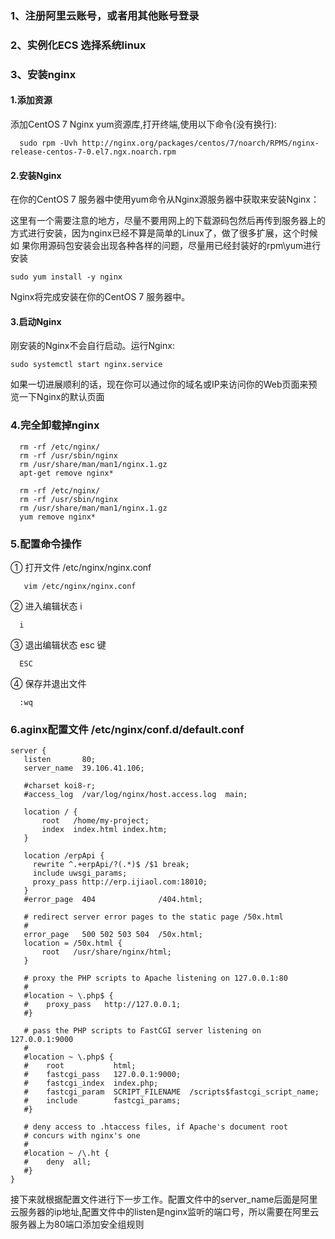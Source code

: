### 1、注册阿里云账号，或者用其他账号登录

### 2、实例化ECS  选择系统linux

### 3、安装nginx 
   #### 1.添加资源

   添加CentOS 7 Nginx yum资源库,打开终端,使用以下命令(没有换行):
   ```
     sudo rpm -Uvh http://nginx.org/packages/centos/7/noarch/RPMS/nginx-release-centos-7-0.el7.ngx.noarch.rpm
   ```

   #### 2.安装Nginx

   在你的CentOS 7 服务器中使用yum命令从Nginx源服务器中获取来安装Nginx：

   这里有一个需要注意的地方，尽量不要用网上的下载源码包然后再传到服务器上的方式进行安装，因为nginx已经不算是简单的Linux了，做了很多扩展，这个时候如     果你用源码包安装会出现各种各样的问题，尽量用已经封装好的rpm\yum进行安装
   ```
   sudo yum install -y nginx
   ```
   Nginx将完成安装在你的CentOS 7 服务器中。

   #### 3.启动Nginx

   刚安装的Nginx不会自行启动。运行Nginx:
   ```
   sudo systemctl start nginx.service
   ```
   如果一切进展顺利的话，现在你可以通过你的域名或IP来访问你的Web页面来预览一下Nginx的默认页面
   
   
### 4.完全卸载掉nginx
```
  rm -rf /etc/nginx/
  rm -rf /usr/sbin/nginx
  rm /usr/share/man/man1/nginx.1.gz
  apt-get remove nginx*
```
```
  rm -rf /etc/nginx/
  rm -rf /usr/sbin/nginx
  rm /usr/share/man/man1/nginx.1.gz
  yum remove nginx*
```
### 5.配置命令操作
   ① 打开文件  /etc/nginx/nginx.conf 
   ```
      vim /etc/nginx/nginx.conf  
   ```
   ② 进入编辑状态 i
   ```
     i
   ```
   ③ 退出编辑状态 esc 键
   ```
     ESC
   ```
   ④ 保存并退出文件 
   ```
     :wq
   ```
   
   
  ### 6.aginx配置文件 /etc/nginx/conf.d/default.conf
 ```
 server {
    listen       80;
    server_name  39.106.41.106;

    #charset koi8-r;
    #access_log  /var/log/nginx/host.access.log  main;

    location / {
        root   /home/my-project;
        index  index.html index.htm;
    }

	location /erpApi {  
	  rewrite ^.+erpApi/?(.*)$ /$1 break;  
	  include uwsgi_params;  
	  proxy_pass http://erp.ijiaol.com:18010;  
    }  
    #error_page  404              /404.html;

    # redirect server error pages to the static page /50x.html
    #
    error_page   500 502 503 504  /50x.html;
    location = /50x.html {
        root   /usr/share/nginx/html;
    }

    # proxy the PHP scripts to Apache listening on 127.0.0.1:80
    #
    #location ~ \.php$ {
    #    proxy_pass   http://127.0.0.1;
    #}

    # pass the PHP scripts to FastCGI server listening on 127.0.0.1:9000
    #
    #location ~ \.php$ {
    #    root           html;
    #    fastcgi_pass   127.0.0.1:9000;
    #    fastcgi_index  index.php;
    #    fastcgi_param  SCRIPT_FILENAME  /scripts$fastcgi_script_name;
    #    include        fastcgi_params;
    #}

    # deny access to .htaccess files, if Apache's document root
    # concurs with nginx's one
    #
    #location ~ /\.ht {
    #    deny  all;
    #}
}
 ```
 
 接下来就根据配置文件进行下一步工作。配置文件中的server_name后面是阿里云服务器的ip地址,配置文件中的listen是nginx监听的端口号，所以需要在阿里云服务器上为80端口添加安全组规则
